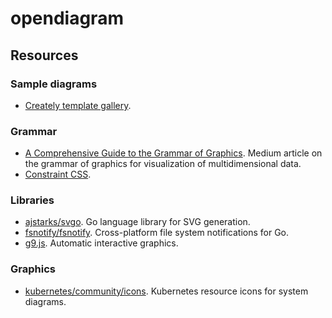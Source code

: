 # opendiagram

## Resources
### Sample diagrams
* [Creately template gallery](https://creately.com/templates/).

### Grammar
* [A Comprehensive Guide to the Grammar of Graphics](https://towardsdatascience.com/a-comprehensive-guide-to-the-grammar-of-graphics-for-effective-visualization-of-multi-dimensional-1f92b4ed4149). Medium article on the grammar of graphics for visualization of multidimensional data.
* [Constraint CSS](https://gss.github.io/guides/ccss).

### Libraries
* [ajstarks/svgo](https://github.com/ajstarks/svgo). Go language library for SVG generation.
* [fsnotify/fsnotify](https://github.com/fsnotify/fsnotify). Cross-platform file system notifications for Go.
* [g9.js](http://omrelli.ug/g9/). Automatic interactive graphics.

### Graphics
* [kubernetes/community/icons](https://github.com/kubernetes/community/tree/master/icons). Kubernetes resource icons for system diagrams.
